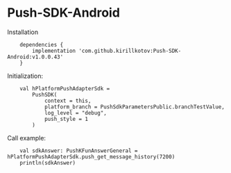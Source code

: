 # Push-SDK-Android

Installation

        dependencies {
            implementation 'com.github.kirillkotov:Push-SDK-Android:v1.0.0.43'
        }


Initialization:

        val hPlatformPushAdapterSdk =
            PushSDK(
                context = this,
                platform_branch = PushSdkParametersPublic.branchTestValue,
                log_level = "debug",
                push_style = 1
            )
            
Call example:

        val sdkAnswer: PushKFunAnswerGeneral = hPlatformPushAdapterSdk.push_get_message_history(7200)
        println(sdkAnswer)

            

